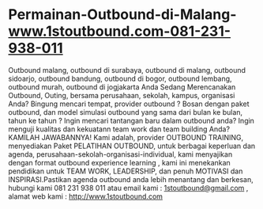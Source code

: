 Permainan-Outbound-di-Malang-www.1stoutbound.com-081-231-938-011
================================================================

Outbound malang, outbound di surabaya, outbound di malang, outbound sidoarjo, outbound bandung, outbound di bogor, outbound lembang, outbound murah, outbound di jogjakarta Anda Sedang Merencanakan Outbound, Outing, bersama perusahaan, sekolah, kampus, organisasi Anda? Bingung mencari tempat, provider outbound ? Bosan dengan paket outbound, dan model simulasi outbound yang sama dari bulan ke bulan, tahun ke tahun ? Ingin mencari tantangan baru dalam outbound anda?	 Ingin menguji kualitas dan kekuatann team work dan team building Anda? KAMILAH JAWABANNYA! Kami adalah, provider OUTBOUND TRAINING, menyediakan Paket PELATIHAN OUTBOUND, untuk berbagai keperluan dan agenda, perusahaan-sekolah-organisasi-individual, kami menyajikan dengan format outbound experience learning ,  kami ini menekankan pendidikan untuk TEAM WORK, LEADERSHIP, dan penuh MOTIVASI  dan INSPIRASI.Pastikan agenda outbound anda lebih menantang dan berkesan, hubungi kami 081 231 938 011 atau email kami : 1stoutbound@gmail.com , alamat web kami : http://www.1stoutbound.com
